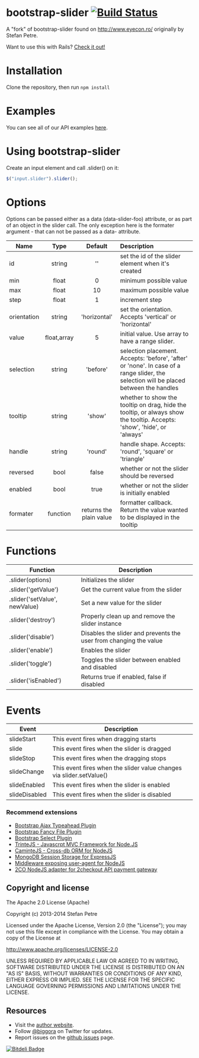 bootstrap-slider [![Build Status](https://travis-ci.org/seiyria/bootstrap-slider.png?branch=master)](https://travis-ci.org/seiyria/bootstrap-slider)
================
A "fork" of bootstrap-slider found on http://www.eyecon.ro/ originally by Stefan Petre.

Want to use this with Rails? [Check it out!](https://github.com/stationkeeping/bootstrap-slider-rails)

Installation
============
Clone the repository, then run `npm install`

Examples
========
You can see all of our API examples [here](http://seiyria.github.io/bootstrap-slider/).

Using bootstrap-slider
======================

Create an input element and call .slider() on it:

```js
$("input.slider").slider();
```

Options
=======
Options can be passed either as a data (data-slider-foo) attribute, or as part of an object in the slider call. The only exception here is the formater argument - that can not be passed as a data- attribute.


| Name | Type |	Default |	Description |
| ---- |:----:|:-------:|:----------- |
| id | string | '' | set the id of the slider element when it's created |
| min |	float	| 0 |	minimum possible value |
| max |	float |	10 |	maximum possible value | 
| step | float |	1 |	increment step |
| orientation |	string | 'horizontal' |	set the orientation. Accepts 'vertical' or 'horizontal' |
| value |	float,array |	5	| initial value. Use array to have a range slider. |
| selection |	string |	'before' |	selection placement. Accepts: 'before', 'after' or 'none'. In case of a range slider, the selection will be placed between the handles |
| tooltip |	string |	'show' |	whether to show the tooltip on drag, hide the tooltip, or always show the tooltip. Accepts: 'show', 'hide', or 'always' |
| handle |	string |	'round' |	handle shape. Accepts: 'round', 'square' or 'triangle' |
| reversed | bool | false | whether or not the slider should be reversed |
| enabled | bool | true | whether or not the slider is initially enabled |
| formater |	function |	returns the plain value |	formatter callback. Return the value wanted to be displayed in the tooltip |

Functions
=========
| Function | Description |
| -------- | ----------- |
| .slider(options) | Initializes the slider |
| .slider('getValue') | Get the current value from the slider |
| .slider('setValue', newValue) | Set a new value for the slider |
| .slider('destroy') | Properly clean up and remove the slider instance |
| .slider('disable') | Disables the slider and prevents the user from changing the value |
| .slider('enable') | Enables the slider |
| .slider('toggle') | Toggles the slider between enabled and disabled |
| .slider('isEnabled') | Returns true if enabled, false if disabled |

Events
======
| Event | Description |
| ----- | ----------- |
| slideStart | This event fires when dragging starts |
| slide | This event fires when the slider is dragged |
| slideStop | This event fires when the dragging stops |
| slideChange | This event fires when the slider value changes via slider.setValue() |
| slideEnabled | This event fires when the slider is enabled |
| slideDisabled | This event fires when the slider is disabled |


### Recommend extensions

- [Bootstrap Ajax Typeahead Plugin](https://github.com/biggora/bootstrap-ajax-typeahead)
- [Bootstrap Fancy File Plugin](https://github.com/biggora/bootstrap-fancyfile/)
- [Bootstrap Select Plugin](https://github.com/biggora/bootstrap-select/)
- [TrinteJS - Javascrpt MVC Framework for Node.JS](http://www.trintejs.com/)
- [CaminteJS - Cross-db ORM for NodeJS](http://www.camintejs.com/)
- [MongoDB Session Storage for ExpressJS](https://github.com/biggora/express-mongodb)
- [Middleware exposing user-agent for NodeJS](https://github.com/biggora/express-useragent)
- [2CO NodeJS adapter for 2checkout API payment gateway](https://github.com/biggora/2co)

Copyright and license
-------
The Apache 2.0 License (Apache)

Copyright (c) 2013-2014 Stefan Petre

Licensed under the Apache License, Version 2.0 (the "License");
you may not use this file except in compliance with the License.
You may obtain a copy of the License at

  http://www.apache.org/licenses/LICENSE-2.0

UNLESS REQUIRED BY APPLICABLE LAW OR AGREED TO IN WRITING, SOFTWARE
DISTRIBUTED UNDER THE LICENSE IS DISTRIBUTED ON AN "AS IS" BASIS,
WITHOUT WARRANTIES OR CONDITIONS OF ANY KIND, EITHER EXPRESS OR IMPLIED.
SEE THE LICENSE FOR THE SPECIFIC LANGUAGE GOVERNING PERMISSIONS AND
LIMITATIONS UNDER THE LICENSE.

## Resources

- Visit the [author website](http://www.gordejev.lv).
- Follow [@biggora](https://twitter.com/#!/biggora) on Twitter for updates.
- Report issues on the [github issues](https://github.com/biggora/bootstrap-slider/issues) page.



[![Bitdeli Badge](https://d2weczhvl823v0.cloudfront.net/biggora/bootstrap-slider/trend.png)](https://bitdeli.com/free "Bitdeli Badge")

